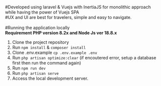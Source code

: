 #Developed using laravel & Vuejs with InertiaJS for monolithic approach while having the power of Vuejs SPA
 <br>
 #UX and UI are best for travelers, simple and easy to navigate.
<br>
<br>
#Running the application locally <br>
    **Requirement PHP version 8.2x and Node Js ver 18.8.x** <br>
1. Clone the project repository <br>
2. Run `npm install` & `composer install` <br>
3. Clone .env.example `cp .env.example .env` <br>
4. Run `php artisan optimize:clear` (if encoutered error, setup a database first then run the command again) <br>
5. Run `npm run dev` <br>
6. Run `php artisan serve` <br>
7. Access the local development server. <br>
